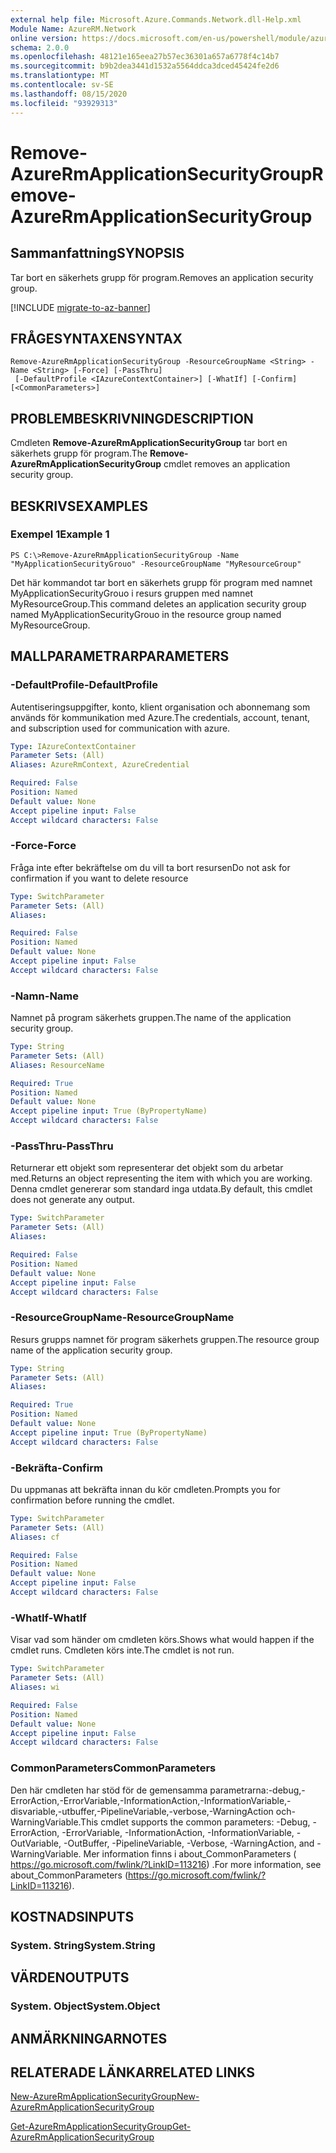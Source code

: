 ```yaml
---
external help file: Microsoft.Azure.Commands.Network.dll-Help.xml
Module Name: AzureRM.Network
online version: https://docs.microsoft.com/en-us/powershell/module/azurerm.network/remove-azurermapplicationsecuritygroup
schema: 2.0.0
ms.openlocfilehash: 48121e165eea27b57ec36301a657a6778f4c14b7
ms.sourcegitcommit: b9b2dea3441d1532a5564ddca3dced45424fe2d6
ms.translationtype: MT
ms.contentlocale: sv-SE
ms.lasthandoff: 08/15/2020
ms.locfileid: "93929313"
---
```

# <span data-ttu-id="d3dcb-101">Remove-AzureRmApplicationSecurityGroup</span><span class="sxs-lookup"><span data-stu-id="d3dcb-101">Remove-AzureRmApplicationSecurityGroup</span></span>

## <span data-ttu-id="d3dcb-102">Sammanfattning</span><span class="sxs-lookup"><span data-stu-id="d3dcb-102">SYNOPSIS</span></span>
<span data-ttu-id="d3dcb-103">Tar bort en säkerhets grupp för program.</span><span class="sxs-lookup"><span data-stu-id="d3dcb-103">Removes an application security group.</span></span>

[!INCLUDE [migrate-to-az-banner](../../includes/migrate-to-az-banner.md)]

## <span data-ttu-id="d3dcb-104">FRÅGESYNTAXEN</span><span class="sxs-lookup"><span data-stu-id="d3dcb-104">SYNTAX</span></span>

```
Remove-AzureRmApplicationSecurityGroup -ResourceGroupName <String> -Name <String> [-Force] [-PassThru]
 [-DefaultProfile <IAzureContextContainer>] [-WhatIf] [-Confirm] [<CommonParameters>]
```

## <span data-ttu-id="d3dcb-105">PROBLEMBESKRIVNING</span><span class="sxs-lookup"><span data-stu-id="d3dcb-105">DESCRIPTION</span></span>
<span data-ttu-id="d3dcb-106">Cmdleten **Remove-AzureRmApplicationSecurityGroup** tar bort en säkerhets grupp för program.</span><span class="sxs-lookup"><span data-stu-id="d3dcb-106">The **Remove-AzureRmApplicationSecurityGroup** cmdlet removes an application security group.</span></span>

## <span data-ttu-id="d3dcb-107">BESKRIVS</span><span class="sxs-lookup"><span data-stu-id="d3dcb-107">EXAMPLES</span></span>

### <span data-ttu-id="d3dcb-108">Exempel 1</span><span class="sxs-lookup"><span data-stu-id="d3dcb-108">Example 1</span></span>
```
PS C:\>Remove-AzureRmApplicationSecurityGroup -Name "MyApplicationSecurityGrouo" -ResourceGroupName "MyResourceGroup"
```

<span data-ttu-id="d3dcb-109">Det här kommandot tar bort en säkerhets grupp för program med namnet MyApplicationSecurityGrouo i resurs gruppen med namnet MyResourceGroup.</span><span class="sxs-lookup"><span data-stu-id="d3dcb-109">This command deletes an application security group named MyApplicationSecurityGrouo in the resource group named MyResourceGroup.</span></span>

## <span data-ttu-id="d3dcb-110">MALLPARAMETRAR</span><span class="sxs-lookup"><span data-stu-id="d3dcb-110">PARAMETERS</span></span>

### <span data-ttu-id="d3dcb-111">-DefaultProfile</span><span class="sxs-lookup"><span data-stu-id="d3dcb-111">-DefaultProfile</span></span>
<span data-ttu-id="d3dcb-112">Autentiseringsuppgifter, konto, klient organisation och abonnemang som används för kommunikation med Azure.</span><span class="sxs-lookup"><span data-stu-id="d3dcb-112">The credentials, account, tenant, and subscription used for communication with azure.</span></span>

```yaml
Type: IAzureContextContainer
Parameter Sets: (All)
Aliases: AzureRmContext, AzureCredential

Required: False
Position: Named
Default value: None
Accept pipeline input: False
Accept wildcard characters: False
```

### <span data-ttu-id="d3dcb-113">-Force</span><span class="sxs-lookup"><span data-stu-id="d3dcb-113">-Force</span></span>
<span data-ttu-id="d3dcb-114">Fråga inte efter bekräftelse om du vill ta bort resursen</span><span class="sxs-lookup"><span data-stu-id="d3dcb-114">Do not ask for confirmation if you want to delete resource</span></span>

```yaml
Type: SwitchParameter
Parameter Sets: (All)
Aliases: 

Required: False
Position: Named
Default value: None
Accept pipeline input: False
Accept wildcard characters: False
```

### <span data-ttu-id="d3dcb-115">-Namn</span><span class="sxs-lookup"><span data-stu-id="d3dcb-115">-Name</span></span>
<span data-ttu-id="d3dcb-116">Namnet på program säkerhets gruppen.</span><span class="sxs-lookup"><span data-stu-id="d3dcb-116">The name of the application security group.</span></span>

```yaml
Type: String
Parameter Sets: (All)
Aliases: ResourceName

Required: True
Position: Named
Default value: None
Accept pipeline input: True (ByPropertyName)
Accept wildcard characters: False
```

### <span data-ttu-id="d3dcb-117">-PassThru</span><span class="sxs-lookup"><span data-stu-id="d3dcb-117">-PassThru</span></span>
<span data-ttu-id="d3dcb-118">Returnerar ett objekt som representerar det objekt som du arbetar med.</span><span class="sxs-lookup"><span data-stu-id="d3dcb-118">Returns an object representing the item with which you are working.</span></span> <span data-ttu-id="d3dcb-119">Denna cmdlet genererar som standard inga utdata.</span><span class="sxs-lookup"><span data-stu-id="d3dcb-119">By default, this cmdlet does not generate any output.</span></span>

```yaml
Type: SwitchParameter
Parameter Sets: (All)
Aliases: 

Required: False
Position: Named
Default value: None
Accept pipeline input: False
Accept wildcard characters: False
```

### <span data-ttu-id="d3dcb-120">-ResourceGroupName</span><span class="sxs-lookup"><span data-stu-id="d3dcb-120">-ResourceGroupName</span></span>
<span data-ttu-id="d3dcb-121">Resurs grupps namnet för program säkerhets gruppen.</span><span class="sxs-lookup"><span data-stu-id="d3dcb-121">The resource group name of the application security group.</span></span>

```yaml
Type: String
Parameter Sets: (All)
Aliases: 

Required: True
Position: Named
Default value: None
Accept pipeline input: True (ByPropertyName)
Accept wildcard characters: False
```

### <span data-ttu-id="d3dcb-122">-Bekräfta</span><span class="sxs-lookup"><span data-stu-id="d3dcb-122">-Confirm</span></span>
<span data-ttu-id="d3dcb-123">Du uppmanas att bekräfta innan du kör cmdleten.</span><span class="sxs-lookup"><span data-stu-id="d3dcb-123">Prompts you for confirmation before running the cmdlet.</span></span>

```yaml
Type: SwitchParameter
Parameter Sets: (All)
Aliases: cf

Required: False
Position: Named
Default value: None
Accept pipeline input: False
Accept wildcard characters: False
```

### <span data-ttu-id="d3dcb-124">-WhatIf</span><span class="sxs-lookup"><span data-stu-id="d3dcb-124">-WhatIf</span></span>
<span data-ttu-id="d3dcb-125">Visar vad som händer om cmdleten körs.</span><span class="sxs-lookup"><span data-stu-id="d3dcb-125">Shows what would happen if the cmdlet runs.</span></span>
<span data-ttu-id="d3dcb-126">Cmdleten körs inte.</span><span class="sxs-lookup"><span data-stu-id="d3dcb-126">The cmdlet is not run.</span></span>

```yaml
Type: SwitchParameter
Parameter Sets: (All)
Aliases: wi

Required: False
Position: Named
Default value: None
Accept pipeline input: False
Accept wildcard characters: False
```

### <span data-ttu-id="d3dcb-127">CommonParameters</span><span class="sxs-lookup"><span data-stu-id="d3dcb-127">CommonParameters</span></span>
<span data-ttu-id="d3dcb-128">Den här cmdleten har stöd för de gemensamma parametrarna:-debug,-ErrorAction,-ErrorVariable,-InformationAction,-InformationVariable,-disvariable,-utbuffer,-PipelineVariable,-verbose,-WarningAction och-WarningVariable.</span><span class="sxs-lookup"><span data-stu-id="d3dcb-128">This cmdlet supports the common parameters: -Debug, -ErrorAction, -ErrorVariable, -InformationAction, -InformationVariable, -OutVariable, -OutBuffer, -PipelineVariable, -Verbose, -WarningAction, and -WarningVariable.</span></span> <span data-ttu-id="d3dcb-129">Mer information finns i about_CommonParameters ( https://go.microsoft.com/fwlink/?LinkID=113216) .</span><span class="sxs-lookup"><span data-stu-id="d3dcb-129">For more information, see about_CommonParameters (https://go.microsoft.com/fwlink/?LinkID=113216).</span></span>

## <span data-ttu-id="d3dcb-130">KOSTNADS</span><span class="sxs-lookup"><span data-stu-id="d3dcb-130">INPUTS</span></span>

### <span data-ttu-id="d3dcb-131">System. String</span><span class="sxs-lookup"><span data-stu-id="d3dcb-131">System.String</span></span>

## <span data-ttu-id="d3dcb-132">VÄRDEN</span><span class="sxs-lookup"><span data-stu-id="d3dcb-132">OUTPUTS</span></span>

### <span data-ttu-id="d3dcb-133">System. Object</span><span class="sxs-lookup"><span data-stu-id="d3dcb-133">System.Object</span></span>

## <span data-ttu-id="d3dcb-134">ANMÄRKNINGAR</span><span class="sxs-lookup"><span data-stu-id="d3dcb-134">NOTES</span></span>

## <span data-ttu-id="d3dcb-135">RELATERADE LÄNKAR</span><span class="sxs-lookup"><span data-stu-id="d3dcb-135">RELATED LINKS</span></span>

[<span data-ttu-id="d3dcb-136">New-AzureRmApplicationSecurityGroup</span><span class="sxs-lookup"><span data-stu-id="d3dcb-136">New-AzureRmApplicationSecurityGroup</span></span>](./New-AzureRmApplicationSecurityGroup.md)

[<span data-ttu-id="d3dcb-137">Get-AzureRmApplicationSecurityGroup</span><span class="sxs-lookup"><span data-stu-id="d3dcb-137">Get-AzureRmApplicationSecurityGroup</span></span>](./Get-AzureRmApplicationSecurityGroup.md)
